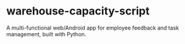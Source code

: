 # warehouse-capacity-script
A multi-functional web/Android app for employee feedback and task management, built with Python.

